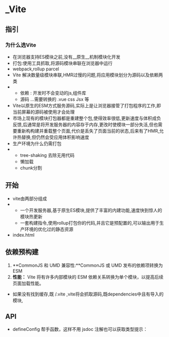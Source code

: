 # _Vite

## 指引

### 为什么选Vite

- 在浏览器支持ES模块之前,没有__原生__机制模块化开发
- 打包:使用工具抓取,将源码模块串联在浏览器中运行
- webpack,rollup parcel
- Vite 解决数量级模块串联,HMR过慢的问题,将应用模块划分为源码以及依赖两类
- - 依赖 : 开发时不会变动的js,组件库
  - 源码 ...需要转换的  .vue   css Jsx 等
- Vite以原生的ESM方式服务源码,实际上是让浏览器接管了打包程序的工作,即当前屏幕的源码被使用才会处理
- 市场上现有的模块打包器都是重建整个包,使得效率很低,更新速度与体积成负反馈,后通常是将开发服务器的内容存于内存,更改时使模块一部分失活,但也需要重新构构建并重载整个页面,代价是丢失了页面当前的状态,后来有了HMR,允许热替换,但仍然会受应用体积影响速度
- 生产环境为什么仍需打包
- - tree-shaking 去除无用代码
  - 懒加载
  - chunk分割

## 开始

- vite由两部分组成
- - 一个开发服务器,基于原生ES模块,提供了丰富的内建功能,速度快到惊人的模块热更新
  - 一套构建指令,使用rollup打包你的代码,并且它是预配置的,可以输出用于生产环境的优化过的静态资源
- index.html

## 依赖预构建

1.  **CommonJS 和 UMD 兼容性:**CommonJS 或 UMD 发布的依赖项转换为 ESM
2. **性能：** Vite 将有许多内部模块的 ESM 依赖关系转换为单个模块，以提高后续页面加载性能。

- 如果没有找到缓存,既 /.vite ,vite将会抓取源码,既dependencies中且有导入的模块,

## API

- defineConfig 帮手函数，这样不用 jsdoc 注解也可以获取类型提示：

